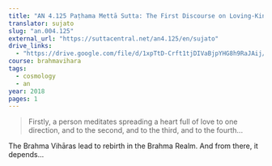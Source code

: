 ```yaml
---
title: "AN 4.125 Paṭhama Mettā Sutta: The First Discourse on Loving-Kindness"
translator: sujato
slug: "an.004.125"
external_url: "https://suttacentral.net/an4.125/en/sujato"
drive_links:
  - "https://drive.google.com/file/d/1xpTtD-Crft1tjDIVaBjpYHG8h9RaJAij/view?usp=drivesdk"
course: brahmavihara
tags:
  - cosmology
  - an
year: 2018
pages: 1
---
```


> Firstly, a person meditates spreading a heart full of love to one direction, and to the second, and to the third, and to the fourth...

The Brahma Vihāras lead to rebirth in the Brahma Realm. And from there, it depends...
